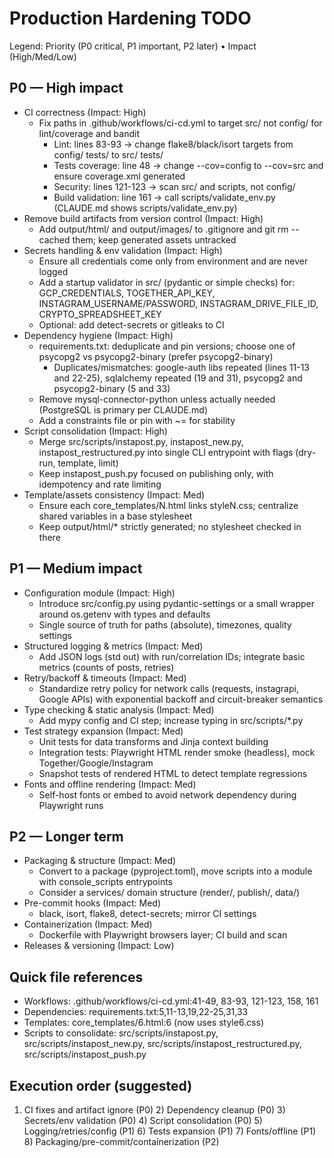 # Production Hardening TODO

Legend: Priority (P0 critical, P1 important, P2 later) • Impact (High/Med/Low)

## P0 — High impact
- CI correctness (Impact: High)
  - Fix paths in .github/workflows/ci-cd.yml to target src/ not config/ for lint/coverage and bandit
    - Lint: lines 83-93 → change flake8/black/isort targets from config/ tests/ to src/ tests/
    - Tests coverage: line 48 → change --cov=config to --cov=src and ensure coverage.xml generated
    - Security: lines 121-123 → scan src/ and scripts, not config/
    - Build validation: line 161 → call scripts/validate_env.py (CLAUDE.md shows scripts/validate_env.py)
- Remove build artifacts from version control (Impact: High)
  - Add output/html/ and output/images/ to .gitignore and git rm --cached them; keep generated assets untracked
- Secrets handling & env validation (Impact: High)
  - Ensure all credentials come only from environment and are never logged
  - Add a startup validator in src/ (pydantic or simple checks) for: GCP_CREDENTIALS, TOGETHER_API_KEY, INSTAGRAM_USERNAME/PASSWORD, INSTAGRAM_DRIVE_FILE_ID, CRYPTO_SPREADSHEET_KEY
  - Optional: add detect-secrets or gitleaks to CI
- Dependency hygiene (Impact: High)
  - requirements.txt: deduplicate and pin versions; choose one of psycopg2 vs psycopg2-binary (prefer psycopg2-binary)
    - Duplicates/mismatches: google-auth libs repeated (lines 11-13 and 22-25), sqlalchemy repeated (19 and 31), psycopg2 and psycopg2-binary (5 and 33)
  - Remove mysql-connector-python unless actually needed (PostgreSQL is primary per CLAUDE.md)
  - Add a constraints file or pin with ~= for stability
- Script consolidation (Impact: High)
  - Merge src/scripts/instapost.py, instapost_new.py, instapost_restructured.py into single CLI entrypoint with flags (dry-run, template, limit)
  - Keep instapost_push.py focused on publishing only, with idempotency and rate limiting
- Template/assets consistency (Impact: Med)
  - Ensure each core_templates/N.html links styleN.css; centralize shared variables in a base stylesheet
  - Keep output/html/* strictly generated; no stylesheet checked in there

## P1 — Medium impact
- Configuration module (Impact: High)
  - Introduce src/config.py using pydantic-settings or a small wrapper around os.getenv with types and defaults
  - Single source of truth for paths (absolute), timezones, quality settings
- Structured logging & metrics (Impact: Med)
  - Add JSON logs (std out) with run/correlation IDs; integrate basic metrics (counts of posts, retries)
- Retry/backoff & timeouts (Impact: Med)
  - Standardize retry policy for network calls (requests, instagrapi, Google APIs) with exponential backoff and circuit-breaker semantics
- Type checking & static analysis (Impact: Med)
  - Add mypy config and CI step; increase typing in src/scripts/*.py
- Test strategy expansion (Impact: Med)
  - Unit tests for data transforms and Jinja context building
  - Integration tests: Playwright HTML render smoke (headless), mock Together/Google/Instagram
  - Snapshot tests of rendered HTML to detect template regressions
- Fonts and offline rendering (Impact: Med)
  - Self-host fonts or embed to avoid network dependency during Playwright runs

## P2 — Longer term
- Packaging & structure (Impact: Med)
  - Convert to a package (pyproject.toml), move scripts into a module with console_scripts entrypoints
  - Consider a services/ domain structure (render/, publish/, data/)
- Pre-commit hooks (Impact: Med)
  - black, isort, flake8, detect-secrets; mirror CI settings
- Containerization (Impact: Med)
  - Dockerfile with Playwright browsers layer; CI build and scan
- Releases & versioning (Impact: Low)

## Quick file references
- Workflows: .github/workflows/ci-cd.yml:41-49, 83-93, 121-123, 158, 161
- Dependencies: requirements.txt:5,11-13,19,22-25,31,33
- Templates: core_templates/6.html:6 (now uses style6.css)
- Scripts to consolidate: src/scripts/instapost.py, src/scripts/instapost_new.py, src/scripts/instapost_restructured.py, src/scripts/instapost_push.py

## Execution order (suggested)
1) CI fixes and artifact ignore (P0) 2) Dependency cleanup (P0) 3) Secrets/env validation (P0) 4) Script consolidation (P0) 5) Logging/retries/config (P1) 6) Tests expansion (P1) 7) Fonts/offline (P1) 8) Packaging/pre-commit/containerization (P2)
